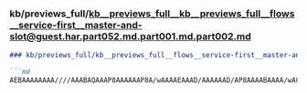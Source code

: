 ### kb/previews_full/kb__previews_full__kb__previews_full__flows__service-first__master-and-slot@guest.har.part052.md.part001.md.part002.md

```md
### kb/previews_full/kb__previews_full__flows__service-first__master-and-slot@guest.har.part052.md.part001.md (part 002)

```md
AEBAAAAAAAA////AAABAQAAAP8AAAAAAP8A/wAAAAEAAAD/AAAAAAD/AP8AAAABAAAA/wAC/wAAAAAAAAAAAAAA////AP8AAAD
```

```

```
